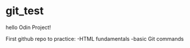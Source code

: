 # git_test
hello Odin Project!

First github repo to practice:
 -HTML fundamentals
 -basic Git commands